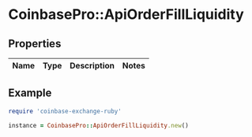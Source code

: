 # CoinbasePro::ApiOrderFillLiquidity

## Properties

| Name | Type | Description | Notes |
| ---- | ---- | ----------- | ----- |

## Example

```ruby
require 'coinbase-exchange-ruby'

instance = CoinbasePro::ApiOrderFillLiquidity.new()
```

